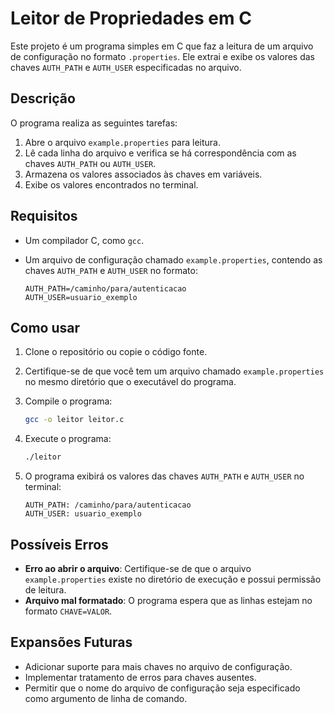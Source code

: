 # Leitor de Propriedades em C

Este projeto é um programa simples em C que faz a leitura de um arquivo de configuração no formato `.properties`. Ele extrai e exibe os valores das chaves `AUTH_PATH` e `AUTH_USER` especificadas no arquivo.

## Descrição

O programa realiza as seguintes tarefas:
1. Abre o arquivo `example.properties` para leitura.
2. Lê cada linha do arquivo e verifica se há correspondência com as chaves `AUTH_PATH` ou `AUTH_USER`.
3. Armazena os valores associados às chaves em variáveis.
4. Exibe os valores encontrados no terminal.

## Requisitos

- Um compilador C, como `gcc`.
- Um arquivo de configuração chamado `example.properties`, contendo as chaves `AUTH_PATH` e `AUTH_USER` no formato:

  ```properties
  AUTH_PATH=/caminho/para/autenticacao
  AUTH_USER=usuario_exemplo
  ```

## Como usar

1. Clone o repositório ou copie o código fonte.
2. Certifique-se de que você tem um arquivo chamado `example.properties` no mesmo diretório que o executável do programa.
3. Compile o programa:

   ```bash
   gcc -o leitor leitor.c
   ```

4. Execute o programa:

   ```bash
   ./leitor
   ```

5. O programa exibirá os valores das chaves `AUTH_PATH` e `AUTH_USER` no terminal:

   ```plaintext
   AUTH_PATH: /caminho/para/autenticacao
   AUTH_USER: usuario_exemplo
   ```

## Possíveis Erros

- **Erro ao abrir o arquivo**: Certifique-se de que o arquivo `example.properties` existe no diretório de execução e possui permissão de leitura.
- **Arquivo mal formatado**: O programa espera que as linhas estejam no formato `CHAVE=VALOR`.

## Expansões Futuras

- Adicionar suporte para mais chaves no arquivo de configuração.
- Implementar tratamento de erros para chaves ausentes.
- Permitir que o nome do arquivo de configuração seja especificado como argumento de linha de comando.